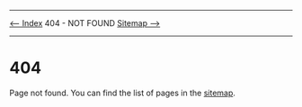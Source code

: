 <!DOCTYPE html>
<html>
<head>
<meta name="description" content="404 error" />
<meta name="keywords" content="404,error,page,not,found" />
<meta name="author" content="Mika Suomalainen" />
<meta charset="UTF-8" />
<link rel="canonical" href="http://mkaysi.github.com/404.html">
<title>404: Page not found</title>
<link rel="stylesheet" type="text/css" href="http://mkaysi.github.com/tyyli.css" />
</head>
<body>
<hr/>
<text align=left><a href="index.html"><-- Index</a></text align>
<text align=center>404 - NOT FOUND</text align>
<text align=left><a href="sitemap/sitemap.html">Sitemap --></a></text align>
<hr/>

# 404

Page not found. You can find the list of pages in the [sitemap].

[sitemap]:sitemap/sitemap.html

</body>
</html>
